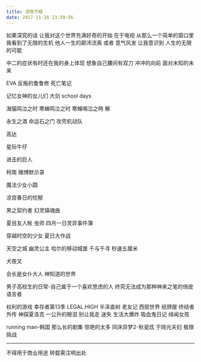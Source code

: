 ```yaml
---
title: 深夜不眠
date: 2017-11-26 23:59:56
---
```

如果深究的话 让我对这个世界充满好奇的开始 在于电视
从那么一个简单的窗口里 我看到了无限的生机 他人一生的颠沛流离 或者 意气风发 让我意识到 人生的无限的可能

中二的症状有时还在我的身上体现 想象自己腰间有双刀 冲冲的向前 面对未知的未来

EVA 反叛的鲁鲁修 死亡笔记

记忆女神的女儿们 大剑 school days

海猫鸣泣之时 寒蝉鸣泣之时 寒蟬鳴泣之時 解

永生之酒 命运石之门 攻壳机动队 

高达

星际牛仔 

进击的巨人

柯南 赌博默示录
 
魔法少女小圆

凉宫春日的忧郁

黑之契约者 幻灵镇魂曲 

夏目友人帐 虫师 四月一日灵异事件簿

穿越时空的少女
夏日大作战

天空之城 幽灵公主  哈尔的移动城堡 千与千寻 秒速五厘米

犬夜叉

会长是女仆大人 神知道的世界 

男子高校生的日常-自己属于一个喜欢思虑的人 终究无法成为那种神来之笔的俏皮语言者

权利的游戏
幸存者第13季
LEGAL.HIGH
半泽直树
老友记
西部世界 纸牌屋
终结者外传
神探夏洛克
一公升的眼泪
别让我走
迷失
生活大爆炸
吸血鬼日记
绯闻女孩

running man-韩国 那么长的剧集 惊艳的太多
同床异梦2-秋瓷炫 于晓光夫妇
极限挑战

----------------
不得用于商业用途 转载需注明出处